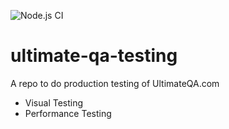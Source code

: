 ![Node.js CI](https://github.com/nadvolod/ultimate-qa-testing/workflows/Node.js%20CI/badge.svg)
# ultimate-qa-testing
A repo to do production testing of UltimateQA.com
- Visual Testing
- Performance Testing

